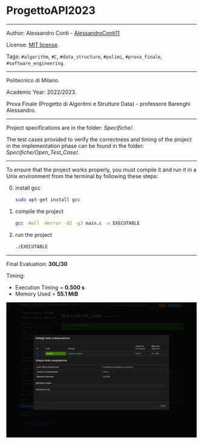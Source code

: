 # ProgettoAPI2023

---

Author: Alessandro Conti - [AlessandroConti11](https://github.com/AlessandroConti11)

License: [MIT license](LICENSE).

Tags: `#algorithm`, `#C`, `#data_structure`, `#polimi`, `#prova_finale`, `#software_engineering`.

---

Politecnico di Milano.

Academic Year: 2022/2023.

Prova Finale (Progetto di Algoritmi e Strutture Data) - professore Barenghi Alessandro.

----

Project specifications are in the folder: *Specifiche/*.

The test cases provided to verify the correctness and timing of the project in the implementation phase can be found in the folder: *Specifiche/Open_Test_Case/*.

---

To ensure that the project works properly, you must compile it and run it in a Unix environment from the terminal by following these steps:

0. install gcc 
    ```bash
    sudo apt-get install gcc 
    ```
1. compile the project
    ```bash
    gcc -Wall -Werror -O2 -g3 main.c -o EXECUTABLE 
    ```
2. run the project
    ```bash
    ./EXECUTABLE
    ```

---

Final Evaluation: **30L/30**

Timing:
- Execution Timing = **0.500 s**
- Memory Used = **55.1 MiB**

![immagine tempistiche](Specifiche/tempistiche_immagine.png)

